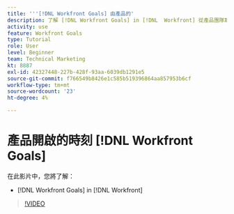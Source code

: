 ```yaml
---
title: '''[!DNL Workfront Goals] 由產品的'
description: 了解 [!DNL Workfront Goals] in [!DNL  Workfront] 從產品團隊取得。
activity: use
feature: Workfront Goals
type: Tutorial
role: User
level: Beginner
team: Technical Marketing
kt: 8887
exl-id: 42327448-227b-428f-93aa-6039db1291e5
source-git-commit: f766549b8426e1c585b519396864aa857953b6cf
workflow-type: tm+mt
source-wordcount: '23'
ht-degree: 4%

---
```


# 產品開啟的時刻 [!DNL Workfront Goals]

在此影片中，您將了解：

* [!DNL Workfront Goals] in [!DNL  Workfront]

>[!VIDEO](https://video.tv.adobe.com/v/335181/?quality=12)
